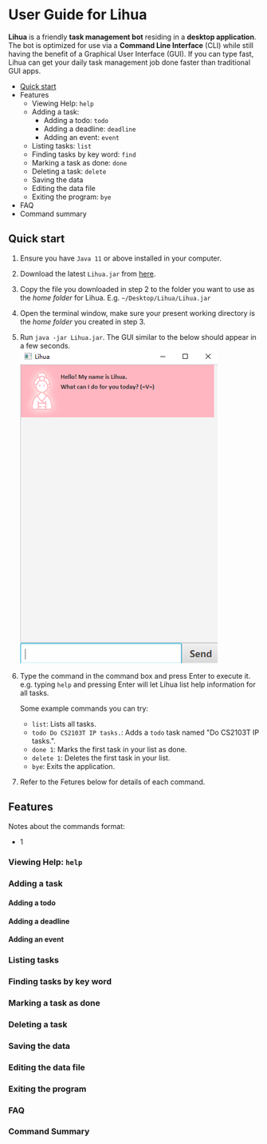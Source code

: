 <!-- https://se-education.org/addressbook-level3/UserGuide.html -->
# User Guide for Lihua
**Lihua** is a friendly **task management bot** residing in a **desktop application**.
The bot is optimized for use via a **Command Line Interface** (CLI) while still having the benefit of
a Graphical User Interface (GUI). If you can type fast, Lihua can get your daily task management job done
faster than traditional GUI apps.
- [Quick start](#quick-start)
- Features
  - Viewing Help: `help`
  - Adding a task:
    - Adding a todo: `todo`
    - Adding a deadline: `deadline`
    - Adding an event: `event`
  - Listing tasks: `list`
  - Finding tasks by key word: `find`
  - Marking a task as done: `done`
  - Deleting a task: `delete`
  - Saving the data
  - Editing the data file
  - Exiting the program: `bye`
- FAQ
- Command summary
    
## Quick start
1. Ensure you have `Java 11` or above installed in your computer.
2. Download the latest `Lihua.jar` from [here](https://github.com/Cheng20010201/ip/releases/tag/v0.2).
3. Copy the file you downloaded in step 2 to the folder you want to use as the *home folder* for Lihua. 
   E.g. `~/Desktop/Lihua/Lihua.jar`
4. Open the terminal window, make sure your present working directory is the *home folder* you created in step 3.
5. Run `java -jar Lihua.jar`. The GUI similar to the below should appear in a few seconds.
   ![Ui-start](./images/Ui-start.png)
6. Type the command in the command box and press Enter to execute it. 
   e.g. typing `help` and pressing Enter will let Lihua list help information for all tasks.
   
   Some example commands you can try:
   * `list`: Lists all tasks.
   * `todo Do CS2103T IP tasks.`: Adds a `todo` task named "Do CS2103T IP tasks.".
   * `done 1`: Marks the first task in your list as done.
   * `delete 1`: Deletes the first task in your list.
   * `bye`: Exits the application.
7. Refer to the Fetures below for details of each command.



## Features

Notes about the commands format:
- 1

### Viewing Help: `help`


### Adding a task

#### Adding a todo
#### Adding a deadline
#### Adding an event

### Listing tasks

### Finding tasks by key word

### Marking a task as done

### Deleting a task

### Saving the data

### Editing the data file

### Exiting the program

### FAQ

### Command Summary

